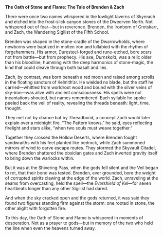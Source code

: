 **The Oath of Stone and Flame: The Tale of Brenden & Zach**

  

There were once two names whispered in the lowlight taverns of Skyreach and etched into the frost-slick canyon stones of the Dweorven North. Not whispered out of fear—but in reverence. Brenden, the Ironborn of Grotskarr, and Zach, the Wandering Sigilist of the Fifth School.

  

Brenden was shaped in the stone-cradle of the Dwarrowholds, where newborns were baptized in molten iron and lullabied with the rhythm of forgehammers. His armor, Duresteel-forged and rune-etched, bore scars not from battle—but from prophecy. His axe, _Durnskald_, was a relic older than his bloodline, humming with the deep harmonics of stone-magic, the kind that could cleave through both basalt and lies.

  

Zach, by contrast, was born beneath a red moon and raised among scrolls in the floating sanctum of Kelmith’ar. He wielded no blade, but the staff he carried—whittled from worldroot wood and bound with the silver veins of sky-iron—was alive with ancient consciousness. His spells were not incantations shouted, but names remembered. Each syllable he spoke peeled back the veil of reality, revealing the threads beneath: light, time, thought.

  

They met not by chance but by Threadbond, a concept Zach would later explain over a midnight fire. “The Pattern knows,” he said, eyes reflecting firelight and stars alike, “when two souls must weave together.”

  

Together they crossed the Hollow Deserts, where Brenden fought sandwraiths with his feet planted like bedrock, while Zach summoned mirrors of wind to carve escape routes. They stormed the Skyvault Citadel, where Brenden shattered the obsidian gates and Zach inverted gravity itself to bring down the warlocks within.

  

But it was at the Shivering Pass, when the gods fell silent and the Veil began to rot, that their bond was tested. Brenden, ever grounded, bore the weight of corrupted spirits clawing at the edge of the world. Zach, unraveling at the seams from overcasting, held the spell—the _Evershield of Kel_—for seven heartbeats longer than any other Sigilist had dared.

  

And when the sky cracked open and the gods returned, it was said they found two figures standing firm against the storm: one rooted in stone, the other alight with forgotten fire.

  

To this day, the Oath of Stone and Flame is whispered in moments of desperation. Not as a prayer to gods—but in memory of the two who held the line when even the heavens turned away.